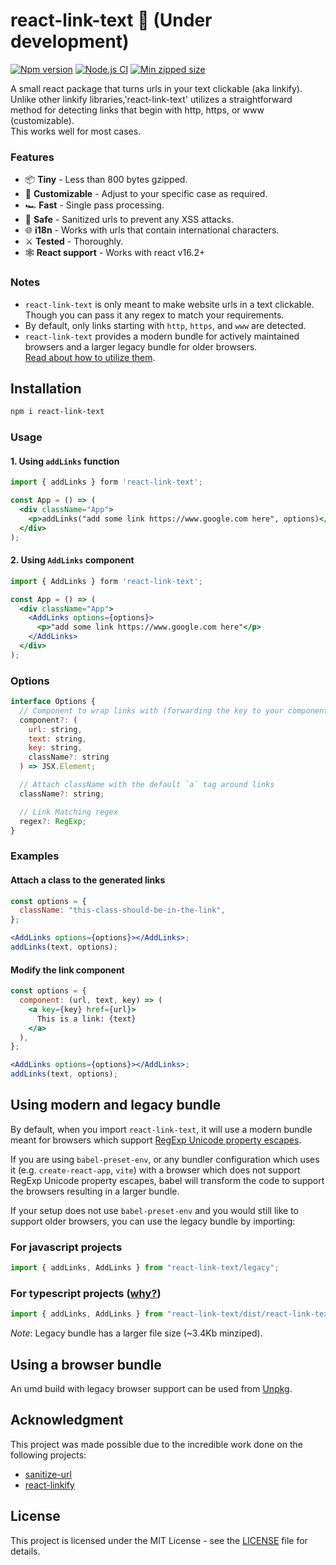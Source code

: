 # react-link-text 🔗 (Under development)

[![Npm version](https://badgen.net/npm/v/react-link-text)](https://www.npmjs.com/package/react-link-text)
[![Node.js CI](https://github.com/anantoghosh/react-link-text/actions/workflows/node.js.yml/badge.svg)](https://github.com/anantoghosh/react-link-text/actions/workflows/node.js.yml)
[![Min zipped size](https://badgen.net/bundlephobia/minzip/react-link-text)](https://bundlephobia.com/package/react-link-text)

A small react package that turns urls in your text clickable (aka linkify).  
Unlike other linkify libraries,'react-link-text' utilizes a straightforward method for detecting links that begin with http, https, or www (customizable).  
This works well for most cases.

### Features

- 📦 **Tiny** - Less than 800 bytes gzipped.
- 📝 **Customizable** - Adjust to your specific case as required.
- 🏎 **Fast** - Single pass processing.
- 🦺 **Safe** - Sanitized urls to prevent any XSS attacks.
- 🌐 **i18n** - Works with urls that contain international characters.
- ⚔ **Tested** - Thoroughly.
- 🕸 **React support** - Works with react v16.2+

### Notes

- `react-link-text` is only meant to make website urls in a text clickable. Though you can pass it any regex to match your requirements.
- By default, only links starting with `http`, `https`, and `www` are detected.
- `react-link-text` provides a modern bundle for actively maintained browsers and a larger legacy bundle for older browsers.  
  [Read about how to utilize them](#using-modern-and-legacy-bundle).

## Installation

```sh
npm i react-link-text
```

### Usage

#### 1. Using `addLinks` function

```jsx
import { addLinks } form 'react-link-text';

const App = () => (
  <div className="App">
    <p>addLinks("add some link https://www.google.com here", options)</p>
  </div>
);

```

#### 2. Using `AddLinks` component

```jsx
import { AddLinks } form 'react-link-text';

const App = () => (
  <div className="App">
    <AddLinks options={options}>
      <p>"add some link https://www.google.com here"</p>
    </AddLinks>
  </div>
);

```

### Options

```js
interface Options {
  // Component to wrap links with (forwarding the key to your component is required)
  component?: (
    url: string,
    text: string,
    key: string,
    className?: string
  ) => JSX.Element;

  // Attach className with the default `a` tag around links
  className?: string;

  // Link Matching regex
  regex?: RegExp;
}
```

### Examples

#### Attach a class to the generated links

```jsx
const options = {
  className: "this-class-should-be-in-the-link",
};

<AddLinks options={options}></AddLinks>;
addLinks(text, options);
```

#### Modify the link component

```jsx
const options = {
  component: (url, text, key) => (
    <a key={key} href={url}>
      This is a link: {text}
    </a>
  ),
};

<AddLinks options={options}></AddLinks>;
addLinks(text, options);
```

## Using modern and legacy bundle

By default, when you import `react-link-text`, it will use a modern bundle
meant for browsers which
support [RegExp Unicode property escapes](https://caniuse.com/mdn-javascript_builtins_regexp_property_escapes).

If you are using `babel-preset-env`, or any bundler configuration which uses it (e.g. `create-react-app`, `vite`) with a
browser which does not support RegExp Unicode property escapes, babel will
transform the code to support the browsers resulting in a larger bundle.

If your setup does not use `babel-preset-env` and you would still like to support
older browsers, you can use the legacy bundle by importing:

### For javascript projects

```js
import { addLinks, AddLinks } from "react-link-text/legacy";
```

### For typescript projects ([why?](https://github.com/microsoft/TypeScript/issues/33079))
```js
import { addLinks, AddLinks } from "react-link-text/dist/react-link-text.legacy.esm.min";
```
*Note*: Legacy bundle has a larger file size (~3.4Kb minziped).

## Using a browser bundle

An umd build with legacy browser support can be used from [Unpkg](https://unpkg.com/react-link-text/).

## Acknowledgment

This project was made possible due to the incredible work done on the following projects:

- [sanitize-url](https://github.com/braintree/sanitize-url)
- [react-linkify](https://github.com/tasti/react-linkify)

## License

This project is licensed under the MIT License - see the [LICENSE](LICENSE) file for details.
